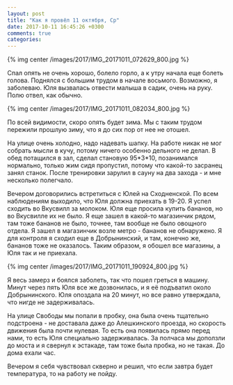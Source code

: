 ```yaml
---
layout: post
title: "Как я провёл 11 октября, Ср"
date: 2017-10-11 16:45:26 +0300
comments: true
categories: 
---
```

{% img center /images/2017/IMG_20171011_072629_800.jpg %}

Спал опять не очень хорошо, болело горло, а к утру начала еще болеть голова. Поднялся с большим трудом в начале восьмого. Возможно, я заболеваю. Юля вызвалась отвести малыша в садик, очень на руку. Полю отвел, как обычно.

{% img center /images/2017/IMG_20171011_082034_800.jpg %}

По всей видимости, скоро опять будет зима. Мы с таким трудом пережили прошлую зиму, что я до сих пор от нее не отошел.

На улице очень холодно, надо надевать шапку. На работе никак не мог собрать мысли в кучу, потому ничего особенно дельного не делал. В обед потащился в зал, сделал становую 95\*3\*10, позанимался нормально, только жим сидя пропустил, потому что какой-то засранец занял станок. После тренировки зарулил в сауну на два захода - и мне несколько полегчало.

Вечером договорились встретиться с Юлей на Сходненской. По всем наблюдениям выходило, что Юля должна приехать в 19-20. Я успел сходить во Вкусвилл за молоком. Юля еще просила купить бананов, но во Вкусвилле их не было. Я еще зашел в какой-то магазинчик рядом, там тоже бананов не было, точнее, там вообще не было овощного отдела. Я зашел в магазинчик возле метро - бананов не обнаружено. Я для контроля я сходил еще в Добрынинский, и там, конечно же, бананов тоже не оказалось. Таким образом, я обошел все магазины, а Юля так и не приехала.

{% img center /images/2017/IMG_20171011_190924_800.jpg %}

Я весь замерз и боялся заболеть, так что пошел греться в машину. Минут через пять Юля все же дозвонилась, и я её подъватил около Добрынинского. Юля опоздала на 20 минут, но все равно утверждала, что нигде не задерживалась.

На улице Свободы мы попали в пробку, она была очень тщательно подстроена - не доставала даже до Алешкинского проезда, но скорость движения была почти нулевая. То есть она появилась прямо перед нами, то есть Юля специально задерживалась. За полчаса мы доползли до моста и я свернул к эстакаде, там тоже была пробка, но не такая. До дома ехали час. 

Вечером я себя чувствовал скверно и решил, что если завтра будет температура, то на работу не пойду.